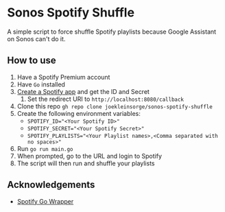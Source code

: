 # Sonos Spotify Shuffle

A simple script to force shuffle Spotify playlists because Google Assistant on Sonos can't do it.

## How to use

1. Have a Spotify Premium account
2. Have `Go` installed
3. [Create a Spotify app](https://developer.spotify.com/my-applications/) and get the ID and Secret
   1. Set the redirect URI to `http://localhost:8080/callback`
4. Clone this repo `gh repo clone joekleinsorge/sonos-spotify-shuffle`
5. Create the following environment variables:
    - `SPOTIFY_ID="<Your Spotify ID>"`
    - `SPOTIFY_SECRET="<Your Spotify Secret>"`
    - `SPOTIFY_PLAYLISTS="<Your Playlist names>,<Comma separated with no spaces>"`
6. Run `go run main.go`
7. When prompted, go to the URL and login to Spotify
8. The script will then run and shuffle your playlists

## Acknowledgements

- [Spotify Go Wrapper](github.com/zmb3/spotify)
